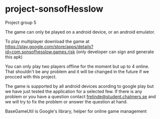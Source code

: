 # project-sonsofHesslow
Project group 5

The game can only be played on a android device, or an android emulator.

To play multiplayer download the game at https://play.google.com/store/apps/details?id=com.sonsofhesslow.games.risk (only developer can sign and generate this apk)

You can only play two players offline for the moment but up to 4 online. That shouldn't be any problem and it will be changed in the future if we procced with this project.

The game is supported by all android devices acording to google play but we have just tested the application for a selected few. If there is any problem or you have a question contact frelinde@student.chalmers.se and we will try to fix the problem or answer the question at hand.

BaseGameUtil is Google's library, helper for online game management
